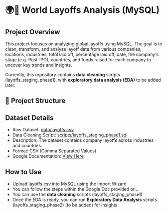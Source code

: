 # 🌍💼 World Layoffs Analysis (MySQL)

## Project Overview
This project focuses on analyzing global layoffs using MySQL. The goal is to clean, transform, and analyze layoff data from various companies, locations, industries, total laid off, percentage laid off, date, the company's stage (e.g. Post-IPO), countries, and funds raised for each company to uncover key trends and insights.

Currently, this repository contains **data cleaning** scripts (layoffs_staging_phase1), with **exploratory data analysis (EDA)** to be added later.

## 📂 Project Structure

## Dataset Details
* Raw Dataset: [data/layoffs.csv](data/layoffs.csv)
* Data Cleaning Script: [scripts/layoffs_staging_phase1.sql](scripts/layoffs_staging_phase1.sql)
* Description: The dataset contains company layoffs across industries and countries.
* Format: CSV (Comma Separated Values)
* Google Documentation: [View Here](https://docs.google.com/document/d/13mHpJzuJylJ9X909F7GmN8Fgl_uKqgYVHar-kHUMkNw/edit?usp=sharing)

## How to Use
* Upload layoffs.csv into MySQL using the Import Wizard
* You can follow the steps within the Google Doc provided or...
* You can use the **data cleaning** scripts (layoffs_staging_phase1)
* Once the EDA is ready, you can run **Exploratory Data Analysis** scripts (layoffs_staging_phase2) (to be added) for insights
